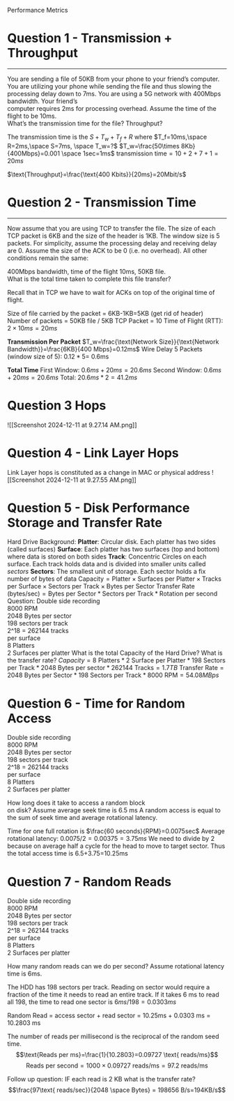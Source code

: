 Performance Metrics

# Question 1 - Transmission + Throughput
___
You are sending a file of 50KB from your phone to your friend’s computer. You are utilizing your phone while sending the file and thus slowing the processing delay down to 7ms. You are using a 5G network with 400Mbps bandwidth. Your friend’s  
computer requires 2ms for processing overhead. Assume the time of the flight to be 10ms.  
What’s the transmission time for the file? Throughput?

The transmission time is the $S + T_w + T_f + R$ where $T_f=10ms,\space R=2ms,\space S=7ms, \space T_w=?$ 
$T_w=\frac{50\times 8Kb}{400Mbps}=0.001 \space 1sec=1ms$
$\text{transmission time} = 10+2+7+1=20ms$

$\text{Throughput}=\frac{\text{400 Kbits}}{20ms}=20Mbit/s$ 

# Question 2 - Transmission Time 
___
Now assume that you are using TCP to transfer the file. The size of each TCP packet is 6KB and the size of the header is 1KB. The window size is 5 packets.  For simplicity, assume the processing delay and receiving delay are 0. Assume the size of the ACK to be 0 (i.e. no overhead). All other conditions remain the same: 

400Mbps bandwidth, time of the flight 10ms, 50KB file.  
What is the total time taken to complete this file transfer?  

Recall that in TCP we have to wait for ACKs on top of the original time of flight.

Size of file carried by the packet = 6KB-1KB=5KB (get rid of header)
Number of packets = 50KB file / 5KB TCP Packet = 10
Time of Flight (RTT): $2\times 10ms=20ms$

**Transmission Per Packet**
$T_w=\frac{\text{Network Size}}{\text{Network Bandwidth}}=\frac{6KB}{400 Mbps}=0.12ms$
Wire Delay 5 Packets (window size of 5): $0.12*5$= 0.6ms

**Total Time**
First Window: $0.6ms+20ms=20.6ms$
Second Window: $0.6ms+20ms=20.6ms$
Total: $20.6ms*2 =41.2ms$


# Question 3 Hops
![[Screenshot 2024-12-11 at 9.27.14 AM.png]]

# Question 4 - Link Layer Hops
Link Layer hops is constituted as a change in MAC or physical address
![[Screenshot 2024-12-11 at 9.27.55 AM.png]]

# Question 5 - Disk Performance Storage and Transfer Rate

Hard Drive Background:
**Platter**: Circular disk. Each platter has two sides (called surfaces)
**Surface**: Each platter has two surfaces (top and bottom) where data is stored on both sides
**Track**: Concentric Circles on each surface. Each track holds data and is divided into smaller units called *sectors*
**Sectors**: The smallest unit of storage. Each sector holds a fix number of bytes of data
$\text{Capacity} = \text{Platter}\times\text{Surfaces per Platter}\times \text{Tracks per Surface} \times \text{Sectors per Track} \times \text{Bytes per Sector}$
$\text{Transfer Rate (bytes/sec)}=\text{Bytes per Sector} * \text{Sectors per Track} * \text{Rotation per second}$
Question:
Double side recording  
8000 RPM  
2048 Bytes per sector  
198 sectors per track  
2^18 = 262144 tracks  
per surface  
8 Platters  
2 Surfaces per platter
What is the total Capacity of the Hard Drive? What is the transfer rate?
$Capacity = \text{8 Platters} * \text{2 Surface per Platter} * \text{198 Sectors per Track} * \text{2048 Bytes per sector}*\text{262144 Tracks}=1.7 TB$
$\text{Transfer Rate} = \text{2048 Bytes per Sector} * \text{198 Sectors per Track} * \text{8000 RPM}=54.08 MBps$
# Question 6 - Time for Random Access
Double side recording  
8000 RPM  
2048 Bytes per sector  
198 sectors per track  
2^18 = 262144 tracks  
per surface  
8 Platters  
2 Surfaces per platter

How long does it take to access a random block  
on disk? Assume average seek time is 6.5 ms
A random access is equal to the sum of seek time and average rotational latency. 

Time for one full rotation is $\frac{60 seconds}{RPM}=0.0075sec$
Average rotational latency: $0.0075/2=0.00375=3.75ms$
We need to divide by 2 because on average half a cycle for the head to move to target sector.
Thus the total access time is 6.5+3.75=10.25ms

# Question 7 - Random Reads
Double side recording  
8000 RPM  
2048 Bytes per sector  
198 sectors per track  
2^18 = 262144 tracks  
per surface  
8 Platters  
2 Surfaces per platter

How many random reads can we do per second?
Assume rotational latency time is 6ms. 

The HDD has 198 sectors per track. Reading on sector would require a fraction of the time it needs to read an entire track. If it takes 6 ms to read all 198, the time to read one sector is $6ms/198=0.0303ms$

Random Read = access sector + read sector = 10.25ms + 0.0303 ms = 10.2803 ms

The number of reads per millisecond is the reciprocal of the random seed time. $$\text{Reads per ms}=\frac{1}{10.2803}=0.09727 \text{ reads/ms}$$
$$\text{Reads per second}=1000 \times 0.09727 \text{ reads/ms} =97.2 \text{ reads/ms}$$

Follow up question: IF each read is 2 KB what is the transfer rate? 
$$\frac{97\text{ reads/sec}}{2048 \space Bytes}  = 198656 B/s=194KB/s$$